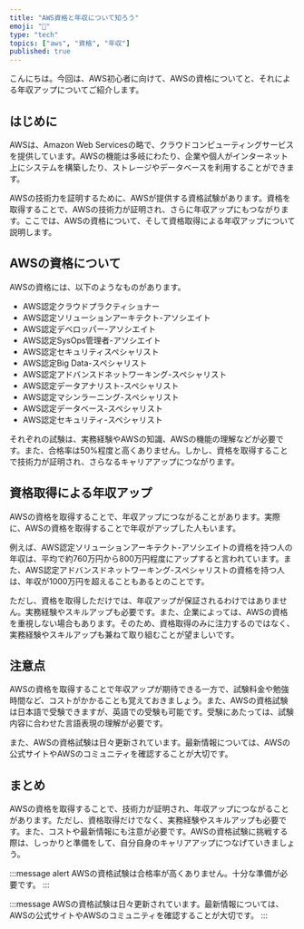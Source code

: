 ```yaml
---
title: "AWS資格と年収について知ろう"
emoji: "💼"
type: "tech"
topics: ["aws", "資格", "年収"]
published: true
---
```


こんにちは。今回は、AWS初心者に向けて、AWSの資格についてと、それによる年収アップについてご紹介します。

## はじめに

AWSは、Amazon Web Servicesの略で、クラウドコンピューティングサービスを提供しています。AWSの機能は多岐にわたり、企業や個人がインターネット上にシステムを構築したり、ストレージやデータベースを利用することができます。

AWSの技術力を証明するために、AWSが提供する資格試験があります。資格を取得することで、AWSの技術力が証明され、さらに年収アップにもつながります。ここでは、AWSの資格について、そして資格取得による年収アップについて説明します。

## AWSの資格について

AWSの資格には、以下のようなものがあります。

- AWS認定クラウドプラクティショナー
- AWS認定ソリューションアーキテクト-アソシエイト
- AWS認定デベロッパー-アソシエイト
- AWS認定SysOps管理者-アソシエイト
- AWS認定セキュリティスペシャリスト
- AWS認定Big Data-スペシャリスト
- AWS認定アドバンスドネットワーキング-スペシャリスト
- AWS認定データアナリスト-スペシャリスト
- AWS認定マシンラーニング-スペシャリスト
- AWS認定データベース-スペシャリスト
- AWS認定セキュリティ-スペシャリスト

それぞれの試験は、実務経験やAWSの知識、AWSの機能の理解などが必要です。また、合格率は50%程度と高くありません。しかし、資格を取得することで技術力が証明され、さらなるキャリアアップにつながります。

## 資格取得による年収アップ

AWSの資格を取得することで、年収アップにつながることがあります。実際に、AWSの資格を取得することで年収がアップした人もいます。

例えば、AWS認定ソリューションアーキテクト-アソシエイトの資格を持つ人の年収は、平均で約760万円から800万円程度にアップすると言われています。また、AWS認定アドバンスドネットワーキング-スペシャリストの資格を持つ人は、年収が1000万円を超えることもあるとのことです。

ただし、資格を取得しただけでは、年収アップが保証されるわけではありません。実務経験やスキルアップも必要です。また、企業によっては、AWSの資格を重視しない場合もあります。そのため、資格取得のみに注力するのではなく、実務経験やスキルアップも兼ねて取り組むことが望ましいです。

## 注意点

AWSの資格を取得することで年収アップが期待できる一方で、試験料金や勉強時間など、コストがかかることも覚えておきましょう。また、AWSの資格試験は日本語で受験できますが、英語での受験も可能です。受験にあたっては、試験内容に合わせた言語表現の理解が必要です。

また、AWSの資格試験は日々更新されています。最新情報については、AWSの公式サイトやAWSのコミュニティを確認することが大切です。

## まとめ

AWSの資格を取得することで、技術力が証明され、年収アップにつながることがあります。ただし、資格取得だけでなく、実務経験やスキルアップも必要です。また、コストや最新情報にも注意が必要です。AWSの資格試験に挑戦する際は、しっかりと準備をして、自分自身のキャリアアップにつなげていきましょう。

:::message alert
AWSの資格試験は合格率が高くありません。十分な準備が必要です。
:::

:::message
AWSの資格試験は日々更新されています。最新情報については、AWSの公式サイトやAWSのコミュニティを確認することが大切です。
:::

